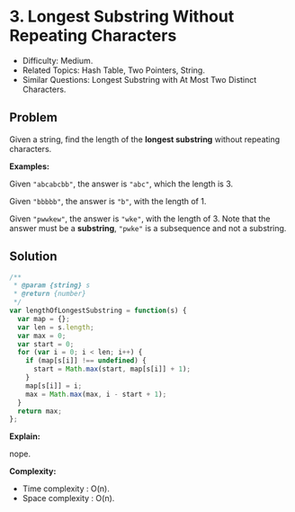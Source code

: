 # 3. Longest Substring Without Repeating Characters

- Difficulty: Medium.
- Related Topics: Hash Table, Two Pointers, String.
- Similar Questions: Longest Substring with At Most Two Distinct Characters.

## Problem

Given a string, find the length of the **longest substring** without repeating characters.

**Examples:**

Given ```"abcabcbb"```, the answer is ```"abc"```, which the length is 3.

Given ```"bbbbb"```, the answer is ```"b"```, with the length of 1.

Given ```"pwwkew"```, the answer is ```"wke"```, with the length of 3. Note that the answer must be a **substring**, ```"pwke"``` is a subsequence and not a substring.

## Solution

```javascript
/**
 * @param {string} s
 * @return {number}
 */
var lengthOfLongestSubstring = function(s) {
  var map = {};
  var len = s.length;
  var max = 0;
  var start = 0;
  for (var i = 0; i < len; i++) {
    if (map[s[i]] !== undefined) {
      start = Math.max(start, map[s[i]] + 1);
    }
    map[s[i]] = i;
    max = Math.max(max, i - start + 1);
  }
  return max;
};
```

**Explain:**

nope.

**Complexity:**

* Time complexity : O(n).
* Space complexity : O(n).
